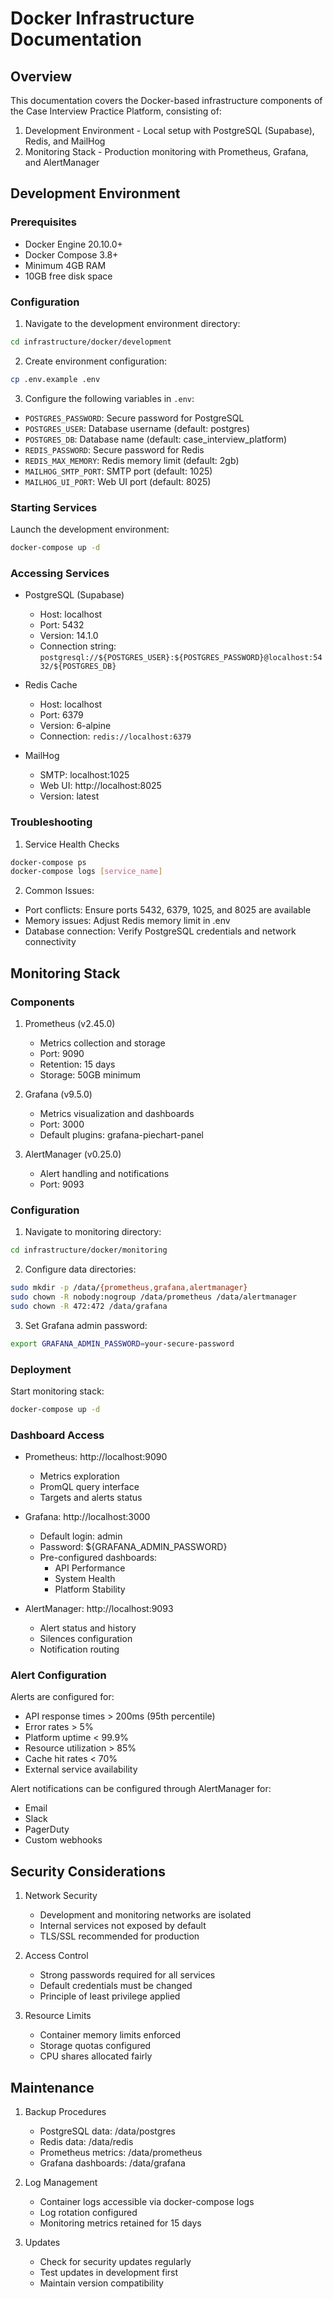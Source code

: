 # Docker Infrastructure Documentation

## Overview

This documentation covers the Docker-based infrastructure components of the Case Interview Practice Platform, consisting of:

1. Development Environment - Local setup with PostgreSQL (Supabase), Redis, and MailHog
2. Monitoring Stack - Production monitoring with Prometheus, Grafana, and AlertManager

## Development Environment

### Prerequisites

- Docker Engine 20.10.0+
- Docker Compose 3.8+
- Minimum 4GB RAM
- 10GB free disk space

### Configuration

1. Navigate to the development environment directory:
```bash
cd infrastructure/docker/development
```

2. Create environment configuration:
```bash
cp .env.example .env
```

3. Configure the following variables in `.env`:
- `POSTGRES_PASSWORD`: Secure password for PostgreSQL
- `POSTGRES_USER`: Database username (default: postgres)
- `POSTGRES_DB`: Database name (default: case_interview_platform)
- `REDIS_PASSWORD`: Secure password for Redis
- `REDIS_MAX_MEMORY`: Redis memory limit (default: 2gb)
- `MAILHOG_SMTP_PORT`: SMTP port (default: 1025)
- `MAILHOG_UI_PORT`: Web UI port (default: 8025)

### Starting Services

Launch the development environment:
```bash
docker-compose up -d
```

### Accessing Services

- PostgreSQL (Supabase)
  - Host: localhost
  - Port: 5432
  - Version: 14.1.0
  - Connection string: `postgresql://${POSTGRES_USER}:${POSTGRES_PASSWORD}@localhost:5432/${POSTGRES_DB}`

- Redis Cache
  - Host: localhost
  - Port: 6379
  - Version: 6-alpine
  - Connection: `redis://localhost:6379`

- MailHog
  - SMTP: localhost:1025
  - Web UI: http://localhost:8025
  - Version: latest

### Troubleshooting

1. Service Health Checks
```bash
docker-compose ps
docker-compose logs [service_name]
```

2. Common Issues:
- Port conflicts: Ensure ports 5432, 6379, 1025, and 8025 are available
- Memory issues: Adjust Redis memory limit in .env
- Database connection: Verify PostgreSQL credentials and network connectivity

## Monitoring Stack

### Components

1. Prometheus (v2.45.0)
   - Metrics collection and storage
   - Port: 9090
   - Retention: 15 days
   - Storage: 50GB minimum

2. Grafana (v9.5.0)
   - Metrics visualization and dashboards
   - Port: 3000
   - Default plugins: grafana-piechart-panel

3. AlertManager (v0.25.0)
   - Alert handling and notifications
   - Port: 9093

### Configuration

1. Navigate to monitoring directory:
```bash
cd infrastructure/docker/monitoring
```

2. Configure data directories:
```bash
sudo mkdir -p /data/{prometheus,grafana,alertmanager}
sudo chown -R nobody:nogroup /data/prometheus /data/alertmanager
sudo chown -R 472:472 /data/grafana
```

3. Set Grafana admin password:
```bash
export GRAFANA_ADMIN_PASSWORD=your-secure-password
```

### Deployment

Start monitoring stack:
```bash
docker-compose up -d
```

### Dashboard Access

- Prometheus: http://localhost:9090
  - Metrics exploration
  - PromQL query interface
  - Targets and alerts status

- Grafana: http://localhost:3000
  - Default login: admin
  - Password: ${GRAFANA_ADMIN_PASSWORD}
  - Pre-configured dashboards:
    - API Performance
    - System Health
    - Platform Stability

- AlertManager: http://localhost:9093
  - Alert status and history
  - Silences configuration
  - Notification routing

### Alert Configuration

Alerts are configured for:
- API response times > 200ms (95th percentile)
- Error rates > 5%
- Platform uptime < 99.9%
- Resource utilization > 85%
- Cache hit rates < 70%
- External service availability

Alert notifications can be configured through AlertManager for:
- Email
- Slack
- PagerDuty
- Custom webhooks

## Security Considerations

1. Network Security
   - Development and monitoring networks are isolated
   - Internal services not exposed by default
   - TLS/SSL recommended for production

2. Access Control
   - Strong passwords required for all services
   - Default credentials must be changed
   - Principle of least privilege applied

3. Resource Limits
   - Container memory limits enforced
   - Storage quotas configured
   - CPU shares allocated fairly

## Maintenance

1. Backup Procedures
   - PostgreSQL data: /data/postgres
   - Redis data: /data/redis
   - Prometheus metrics: /data/prometheus
   - Grafana dashboards: /data/grafana

2. Log Management
   - Container logs accessible via docker-compose logs
   - Log rotation configured
   - Monitoring metrics retained for 15 days

3. Updates
   - Check for security updates regularly
   - Test updates in development first
   - Maintain version compatibility